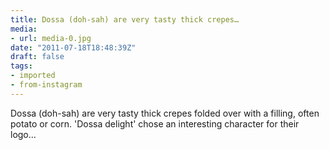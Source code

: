 ```yaml
---
title: Dossa (doh-sah) are very tasty thick crepes…
media:
- url: media-0.jpg
date: "2011-07-18T18:48:39Z"
draft: false
tags:
- imported
- from-instagram
---
```

Dossa \(doh-sah\) are very tasty thick crepes folded over with a filling, often potato or corn. 'Dossa delight' chose an interesting character for their logo…
